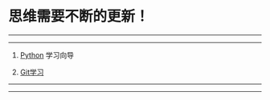 # 思维需要不断的更新！

---
---

1. [Python](https://github.com/q735613050/Python) 学习向导

2. [Git学习](https://github.com/Xiner-Git-Learning/GithubLearn)

---
---
